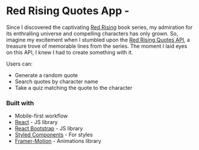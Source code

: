 # Red Rising Quotes App -

Since I discovered the captivating [Red Rising](https://en.wikipedia.org/wiki/Red_Rising) book series, my admiration for its enthralling universe and compelling characters has only grown. So, imagine my excitement when I stumbled upon the [Red Rising Quotes API](https://www.redrisingquotes.com/api/), a treasure trove of memorable lines from the series. The moment I laid eyes on this API, I knew I had to create something with it.

Users can:

- Generate a random quote
- Search quotes by character name
- Take a quiz matching the quote to the character

### Built with

- Mobile-first workflow
- [React](https://reactjs.org/) - JS library
- [React Bootstrap](https://react-bootstrap.github.io/) - JS library
- [Styled Components](https://styled-components.com/) - For styles
- [Framer-Motion](https://www.framer.com/motion/) - Animations library
